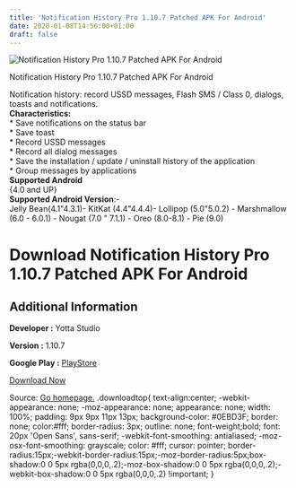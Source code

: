 ```yaml
---
title: 'Notification History Pro 1.10.7 Patched APK For Android'
date: 2020-01-08T14:56:00+01:00
draft: false
---
```


![Notification History Pro 1.10.7 Patched APK For Android](https://i2.wp.com/apkhome.net/wp-content/uploads/2020/01/Notification-History-Pro-1.10.7-Patched.png "Notification History Pro 1.10.7 Patched APK For Android")

  

Notification History Pro 1.10.7 Patched APK For Android

Notification history: record USSD messages, Flash SMS / Class 0, dialogs, toasts and notifications.  
**Characteristics:**  
\* Save notifications on the status bar  
\* Save toast  
\* Record USSD messages  
\* Record all dialog messages  
\* Save the installation / update / uninstall history of the application  
\* Group messages by applications  
**Supported Android**  
{4.0 and UP}  
**Supported Android Version**:-  
Jelly Bean(4.1"4.3.1)- KitKat (4.4"4.4.4)- Lollipop (5.0"5.0.2) - Marshmallow (6.0 - 6.0.1) - Nougat (7.0 " 7.1.1) - Oreo (8.0-8.1) - Pie (9.0)

Download Notification History Pro 1.10.7 Patched APK For Android
================================================================

Additional Information
----------------------

**Developer :** Yotta Studio

**Version :** 1.10.7

**Google Play :** [PlayStore](https://play.google.com/store/apps/details?id=com.evanhe.nh)

  

[Download Now](https://store4app.co/post/notification-history-pro-1-10-7-patched-apk-for-android_1578489834)

  
Source: [Go homepage.](https://store4app.co/post/notification-history-pro-1-10-7-patched-apk-for-android_1578489834) .downloadtop{ text-align:center; -webkit-appearance: none; -moz-appearance: none; appearance: none; width: 100%; padding: 9px 9px 11px 13px; background-color: #0EBD3F; border: none; color:#fff; border-radius: 3px; outline: none; font-weight;bold; font: 20px 'Open Sans', sans-serif; -webkit-font-smoothing: antialiased; -moz-osx-font-smoothing: grayscale; color: #fff; cursor: pointer; border-radius:15px;-webkit-border-radius:15px;-moz-border-radius:5px;box-shadow:0 0 5px rgba(0,0,0,.2);-moz-box-shadow:0 0 5px rgba(0,0,0,.2);-webkit-box-shadow:0 0 5px rgba(0,0,0,.2) !important; }